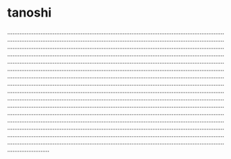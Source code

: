 # tanoshi

........................................................................................................................................................................................................................................................................................................................................................................................................................................................................................................................................................................................................................................................................................................................................................................................................................................................................................................................................................................................................................................................................................................................................................................................................................................................................................................................................................................................................................................................................................................................................................................................................................................................................................................................................................................................................................................................................................................................................................................................................................................................................................